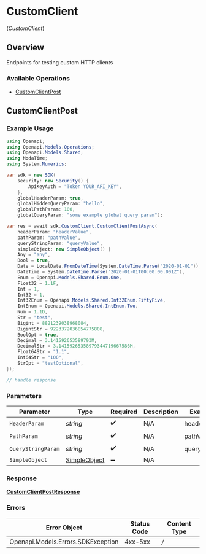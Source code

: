 # CustomClient
(*CustomClient*)

## Overview

Endpoints for testing custom HTTP clients

### Available Operations

* [CustomClientPost](#customclientpost)

## CustomClientPost

### Example Usage

```csharp
using Openapi;
using Openapi.Models.Operations;
using Openapi.Models.Shared;
using NodaTime;
using System.Numerics;

var sdk = new SDK(
    security: new Security() {
        ApiKeyAuth = "Token YOUR_API_KEY",
    },
    globalHeaderParam: true,
    globalHiddenQueryParam: "hello",
    globalPathParam: 100,
    globalQueryParam: "some example global query param");

var res = await sdk.CustomClient.CustomClientPostAsync(
    headerParam: "headerValue",
    pathParam: "pathValue",
    queryStringParam: "queryValue",
    simpleObject: new SimpleObject() {
    Any = "any",
    Bool = true,
    Date = LocalDate.FromDateTime(System.DateTime.Parse("2020-01-01")),
    DateTime = System.DateTime.Parse("2020-01-01T00:00:00.001Z"),
    Enum = Openapi.Models.Shared.Enum.One,
    Float32 = 1.1F,
    Int = 1,
    Int32 = 1,
    Int32Enum = Openapi.Models.Shared.Int32Enum.FiftyFive,
    IntEnum = Openapi.Models.Shared.IntEnum.Two,
    Num = 1.1D,
    Str = "test",
    Bigint = 8821239038968084,
    BigintStr = 9223372036854775808,
    BoolOpt = true,
    Decimal = 3.141592653589793M,
    DecimalStr = 3.14159265358979344719667586M,
    Float64Str = "1.1",
    Int64Str = "100",
    StrOpt = "testOptional",
});

// handle response
```

### Parameters

| Parameter                                           | Type                                                | Required                                            | Description                                         | Example                                             |
| --------------------------------------------------- | --------------------------------------------------- | --------------------------------------------------- | --------------------------------------------------- | --------------------------------------------------- |
| `HeaderParam`                                       | *string*                                            | :heavy_check_mark:                                  | N/A                                                 | headerValue                                         |
| `PathParam`                                         | *string*                                            | :heavy_check_mark:                                  | N/A                                                 | pathValue                                           |
| `QueryStringParam`                                  | *string*                                            | :heavy_check_mark:                                  | N/A                                                 | queryValue                                          |
| `SimpleObject`                                      | [SimpleObject](../../Models/Shared/SimpleObject.md) | :heavy_minus_sign:                                  | N/A                                                 |                                                     |


### Response

**[CustomClientPostResponse](../../Models/Operations/CustomClientPostResponse.md)**
### Errors

| Error Object                       | Status Code                        | Content Type                       |
| ---------------------------------- | ---------------------------------- | ---------------------------------- |
| Openapi.Models.Errors.SDKException | 4xx-5xx                            | */*                                |
